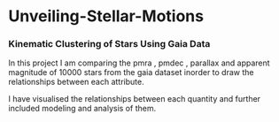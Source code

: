 # Unveiling-Stellar-Motions
### Kinematic Clustering of Stars Using Gaia Data

In this project I am comparing the pmra , pmdec , parallax and apparent magnitude of 10000 stars from the gaia dataset inorder to draw the relationships between each attribute.

I have visualised the relationships between each quantity and further included modeling and analysis of them.
